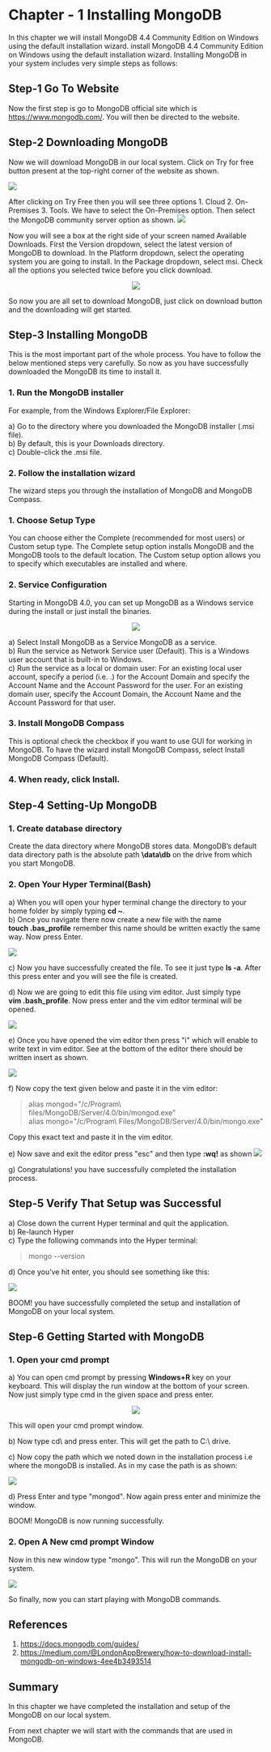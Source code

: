  # Chapter - 1 Installing MongoDB

  In this chapter we will install MongoDB 4.4 Community Edition on Windows using the default installation wizard. install MongoDB 4.4 Community Edition on Windows using the default installation wizard. Installing MongoDB in your system includes very simple steps as follows:

  ## Step-1 Go To Website 
  Now the first step is go to MongoDB official site which is https://www.mongodb.com/. You will then be directed to the website.

  ## Step-2 Downloading MongoDB
  Now we will download MongoDB in our local system. Click on Try for free button present at the top-right corner of the website as shown. 

  <img src="https://user-images.githubusercontent.com/54719422/91634389-b3308f80-ea0d-11ea-8219-b04a2008c661.png" height="" width="">

  After clicking on Try Free then you will see three options 1. Cloud 2. On-Premises 3. Tools. We have to select the On-Premises option. Then select the MongoDB community server option as shown.
  <img src="https://user-images.githubusercontent.com/54719422/91634406-c5123280-ea0d-11ea-92a4-d278a20d128c.png" height="" width=""> 

  Now you will see a box at the right side of your screen named Available Downloads. First the Version dropdown, select the latest version of MongoDB to download. In the Platform dropdown, select the operating system you are going to install. In the Package dropdown, select msi. Check all the options you selected twice before you click download.
  
  <p align="center"><img src="https://user-images.githubusercontent.com/54719422/91634417-e115d400-ea0d-11ea-8e86-25f0589e4cbb.png" height="" width=""></p> 

So now you are all set to download MongoDB, just click on download button and the downloading will get started.

## Step-3 Installing MongoDB

This is the most important part of the whole process. You have to follow the below mentioned steps very carefully. So now as you have successfully downloaded the MongoDB its time to install it.

### 1. Run the MongoDB installer
For example, from the Windows Explorer/File Explorer:

a) Go to the directory where you downloaded the MongoDB installer (.msi file). \
b) By default, this is your Downloads directory.\
c) Double-click the .msi file.

### 2. Follow the installation wizard
The wizard steps you through the installation of MongoDB and MongoDB Compass.

### 1. Choose Setup Type
You can choose either the Complete (recommended for most users) or Custom setup type. The Complete setup option installs MongoDB and the MongoDB tools to the default location. The Custom setup option allows you to specify which executables are installed and where.

### 2. Service Configuration
Starting in MongoDB 4.0, you can set up MongoDB as a Windows service during the install or just install the binaries.

<p align="center"><img src="https://user-images.githubusercontent.com/54719422/91629976-486e5c80-e9eb-11ea-88f4-77403fa9e75b.png" height-="" width=""></p>

a) Select Install MongoDB as a Service MongoDB as a service.\
b) Run the service as Network Service user (Default).
This is a Windows user account that is built-in to Windows.\
c) Run the service as a local or domain user: For an existing local user account, specify a period (i.e. .) for the Account Domain and specify the Account Name and the Account Password for the user. For an existing domain user, specify the Account Domain, the Account Name and the Account Password for that user.

### 3. Install MongoDB Compass
This is optional check the checkbox if you want to use GUI for working in MongoDB. To have the wizard install MongoDB Compass, select Install MongoDB Compass (Default).

### 4. When ready, click Install.

## Step-4 Setting-Up MongoDB

### 1. Create database directory
Create the data directory where MongoDB stores data. MongoDB’s default data directory path is the absolute path **\data\db** on the drive from which you start MongoDB.

### 2. Open Your Hyper Terminal(Bash)
 a) When you will open your hyper terminal change the directory to your home folder by simply typing **cd ~**.\
 b) Once you navigate there now create a new file with the name\
 **touch .bas_profile** remember this name should be written exactly the same way.
 Now press Enter.
 
<img src="https://user-images.githubusercontent.com/54719422/91634432-fe4aa280-ea0d-11ea-898e-4e75efe96c9f.png">

 c) Now you have successfully created the file. To see it just type **ls -a**. After this press enter and you will see the file is created.

d) Now we are going to edit this file using vim editor. Just simply type\
 **vim .bash_profile**. Now press enter and the vim editor terminal will be opened. 

 <img src="https://user-images.githubusercontent.com/54719422/91634440-0f93af00-ea0e-11ea-8a00-dde09e374da9.png" height="" width="">

e) Once you have opened the vim editor then press "i" which will enable to write text in vim editor. See at the bottom of the editor there should be written insert as shown.

<img src="https://user-images.githubusercontent.com/54719422/91634464-48338880-ea0e-11ea-9ba1-da4381d81394.png" height="" width="">

f) Now copy the text given below and paste it in the vim editor:

>alias mongod="/c/Program\ files/MongoDB/Server/4.0/bin/mongod.exe"\
>alias mongo="/c/Program\ Files/MongoDB/Server/4.0/bin/mongo.exe"

Copy this exact text and paste it in the vim editor.

e) Now save and exit the editor press "esc" and then type **:wq!** as shown
<img src="https://miro.medium.com/max/700/1*3JX8Tg3MxhoPqC65r1pfew.png" height="" width="">

g) Congratulations! you have successfully completed the installation process.

## Step-5  Verify That Setup was Successful
a) Close down the current Hyper terminal and quit the application.\
b) Re-launch Hyper\
c) Type the following commands into the Hyper terminal:
>mongo --version

d) Once you’ve hit enter, you should see something like this:

<img src="https://miro.medium.com/max/700/1*Dz14OhSpfOx2igf8DbJjMA.png" height="" width="">

BOOM! you have successfully completed the setup and installation of MongoDB on your local system. 

## Step-6 Getting Started with MongoDB

### 1. Open your cmd prompt
a) You can open cmd prompt by pressing **Windows+R** key on your keyboard. This will display the run window at the bottom of your screen. Now just simply type cmd in the given space and press enter.

<p align="center"><img src="https://user-images.githubusercontent.com/54719422/91634476-5f727600-ea0e-11ea-9fb0-e25adf0b0a2f.png" height="" width=""></p>

This will open your cmd prompt window.

b) Now type cd\ and press enter. This will get the path to C:\ drive.

c) Now copy the path which we noted down in the installation process i.e where the mongoDB is installed. As in my case the path is as shown:

<img src="https://user-images.githubusercontent.com/54719422/91634486-744f0980-ea0e-11ea-8422-3609ddfe0b2b.png" height="" width="">

d) Press Enter and type "mongod". Now again press enter and minimize the window.

BOOM! MongoDB is now running successfully.

### 2. Open A New cmd prompt Window

Now in this new window type "mongo". This will run the MongoDB on your system.

<img src="https://user-images.githubusercontent.com/54719422/91634489-7b761780-ea0e-11ea-86dc-d3d3eb26c344.png" height="" width="">

So finally, now you can start playing with MongoDB commands.

## References
 1. https://docs.mongodb.com/guides/ 
 2. https://medium.com/@LondonAppBrewery/how-to-download-install-mongodb-on-windows-4ee4b3493514

## Summary
In this chapter we have completed the installation and setup of the MongoDB on our local system.

From next chapter we will start with the commands that are used in MongoDB.

